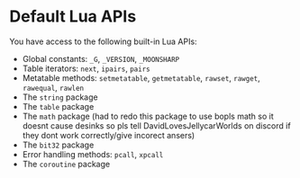 # Default Lua APIs

You have access to the following built-in Lua APIs:

-   Global constants: `_G`, `_VERSION`, `_MOONSHARP`
-   Table iterators: `next`, `ipairs`, `pairs`
-   Metatable methods: `setmetatable`, `getmetatable`, `rawset`, `rawget`, `rawequal`, `rawlen`
-   The `string` package
-   The `table` package
-   The `math` package (had to redo this package to use bopls math so it doesnt cause desinks so pls tell DavidLovesJellycarWorlds on discord if they dont work correctly/give incorect ansers)
-   The `bit32` package
-   Error handling methods: `pcall`, `xpcall`
-   The `coroutine` package
